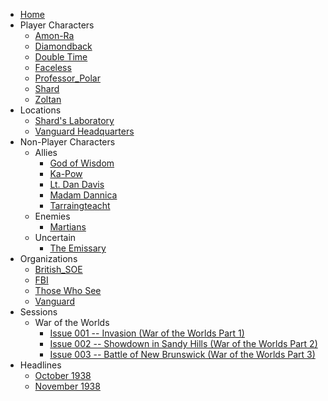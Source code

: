- [Home](/)
- Player Characters
	- [Amon-Ra](/player_characters/Amon-Ra.md)
	- [Diamondback](/player_characters/Diamondback.md)
	- [Double Time](player_characters/Double_Time.md)
	- [Faceless](player_characters/Faceless.md)
	- [Professor_Polar](player_characters/Professor_Polar.md)
	- [Shard](player_characters/Shard.md)
	- [Zoltan](player_characters/Zoltan.md)
- Locations
	- [Shard's Laboratory](locations/New_York_State/New_York_City/Staten_Island/Shards_Laboratory.md)
	- [Vanguard Headquarters](locations/New_York_State/New_York_City/Brooklyn/Vanguard_Headquarters.md)
- Non-Player Characters
	- Allies
		- [God of Wisdom](npcs/other/God_of_Wisdom.md)
		- [Ka-Pow](npcs/friends_and_allies/Ka-Pow.md)
		- [Lt. Dan Davis](npcs/friends_and_allies/military/Dan_Davis.md)
		- [Madam Dannica](npcs/friends_and_allies/Madam_Dannica.md)
		- [Tarraingteacht](npcs/friends_and_allies/Tarraingteacht.md)
	- Enemies
		- [Martians](npcs/foes/martians/Martian.md)
	- Uncertain
		- [The Emissary](npcs/other/The_Emissary.md)
- Organizations
	- [British_SOE](organizations/British_Government/British_SOE.md)
	- [FBI](organizations/US_Government/FBI.md)
	- [Those Who See](organizations/Those_Who_See.md)
	- [Vanguard](/organizations/Vanguard.md)
- Sessions
	- War of the Worlds
		- [Issue 001 -- Invasion (War of the Worlds Part 1)](sessions/Issue-001.md)
		- [Issue 002 -- Showdown in Sandy Hills (War of the Worlds Part 2)](sessions/Issue-002.md)
		- [Issue 003 -- Battle of New Brunswick (War of the Worlds Part 3)](sessions/Issue-003.md)
- Headlines
	- [October 1938](headlines/Headlines_10_1938.md)
	- [November 1938](headlines/Headlines_11_1938.md)